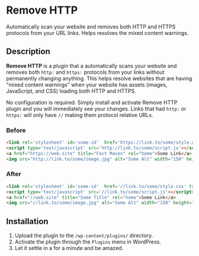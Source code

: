 # Remove HTTP 
Automatically scan your website and removes both HTTP and HTTPS protocols from your URL links. Helps resolves the mixed content warnings.

## Description 
**Remove HTTP** is a plugin that a automatically scans your website and removes both `http:` and `https:` protocols from your links without permanently changing anything. This helps resolve websites that are having "mixed content warnings" when your website has assets (images, JavaScript, and CSS) loading both HTTP and HTTPS.

No configuration is required. Simply install and activate Remove HTTP plugin and you will immediately see your changes. Links that had `http:` or `https:` will only have `//` making them protocol relative URLs.

### Before 
```html
<link rel='stylesheet' id='some-id'  href='https://link.to/some/style.css' type='text/css' media='all' />
<script type='text/javascript' src='http://link.to/some/script.js'></script>
<a href="https://web.site" title="Fact Maven" rel="home">Some Link</a>
<img src="http://link.to/some/image.jpg" alt="Some Alt" width="150" height="50" />
```

### After 
```html
<link rel='stylesheet' id='some-id'  href='//link.to/some/style.css' type='text/css' media='all' />
<script type='text/javascript' src='//link.to/some/script.js'></script>
<a href="//web.site" title="Some Title" rel="home">Some Link</a>
<img src="//link.to/some/image.jpg" alt="Some Alt" width="150" height="50" />
```

## Installation 
1. Upload the plugin to the `/wp-content/plugins/` directory.
1. Activate the plugin through the `Plugins` menu in WordPress.
1. Let it settle in a for a minute and be amazed.